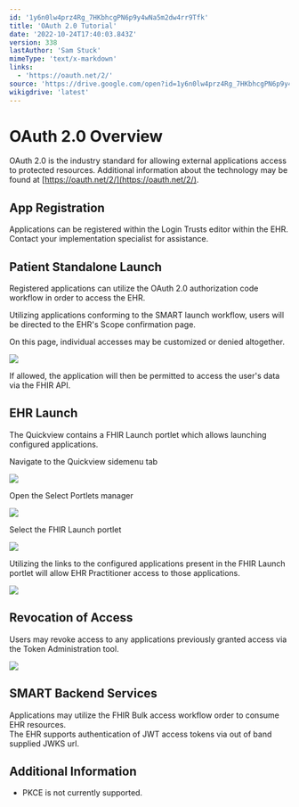 ```yaml
---
id: '1y6n0lw4prz4Rg_7HKbhcgPN6p9y4wNa5m2dw4rr9Tfk'
title: 'OAuth 2.0 Tutorial'
date: '2022-10-24T17:40:03.843Z'
version: 338
lastAuthor: 'Sam Stuck'
mimeType: 'text/x-markdown'
links:
  - 'https://oauth.net/2/'
source: 'https://drive.google.com/open?id=1y6n0lw4prz4Rg_7HKbhcgPN6p9y4wNa5m2dw4rr9Tfk'
wikigdrive: 'latest'
---
```

# OAuth 2.0 Overview

OAuth 2.0 is the industry standard for allowing external applications access to protected resources. Additional information about the technology may be found at [https://oauth.net/2/](https://oauth.net/2/).


## App Registration

Applications can be registered within the Login Trusts editor within the EHR. Contact your implementation specialist for assistance.

## Patient Standalone Launch

Registered applications can utilize the OAuth 2.0 authorization code workflow in order to access the EHR.

Utilizing applications conforming to the SMART launch workflow, users will be directed to the EHR's Scope confirmation page.

On this page, individual accesses may be customized or denied altogether.

![](../oauth-2.0-tutorial.assets/9342a1b459cf31ae58c01edf74094894.png)

If allowed, the application will then be permitted to access the user's data via the FHIR API.

## EHR Launch

The Quickview contains a FHIR Launch portlet which allows launching configured applications.

Navigate to the Quickview sidemenu tab

![](../oauth-2.0-tutorial.assets/96badb5c6f9b75b63741a94bb9c552f2.png)


Open the Select Portlets manager

![](../oauth-2.0-tutorial.assets/c1629683b0a19ba5d8c3a9b36295fa1c.png)

Select the FHIR Launch portlet

![](../oauth-2.0-tutorial.assets/04d97094b29274c805888eb83963ad69.png)

Utilizing the links to the configured applications present in the FHIR Launch portlet will allow EHR Practitioner access to those applications.

![](../oauth-2.0-tutorial.assets/758ff21d8af26d1e930bcb8aed3706e4.png)


## Revocation of Access

Users may revoke access to any applications previously granted access via the Token Administration tool.

![](../oauth-2.0-tutorial.assets/1c635a0c5501b22f3688af9a5ba043cd.png)


## SMART Backend Services

Applications may utilize the FHIR Bulk access workflow order to consume EHR resources.  
The EHR supports authentication of JWT access tokens via out of band supplied JWKS url.

## Additional Information

* PKCE is not currently supported.
